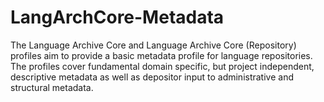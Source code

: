 # LangArchCore-Metadata
The Language Archive Core and Language Archive Core (Repository) profiles aim to provide a basic metadata profile for language repositories. The profiles cover fundamental domain specific, but project independent, descriptive metadata as well as depositor input to administrative and structural metadata.
